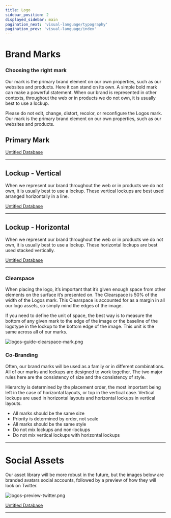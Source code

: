 ```yaml
---
title: Logo
sidebar_position: 2
displayed_sidebar: main
pagination_next: 'visual-language/typography'
pagination_prev: 'visual-language/index'
---
```


# Brand Marks

### Choosing the right mark

Our mark is the primary brand element on our own properties, such as our websites and products. Here it can stand on its own. A simple bold mark can make a powerful statement. When our brand is represented in other contexts, throughout the web or in products we do not own, it is usually best to use a lockup.

Please do not edit, change, distort, recolor, or reconfigure the Logos mark. Our mark is the primary brand element on our own properties, such as our websites and products.

## Primary Mark

[Untitled Database](https://www.notion.so/86e8c3f2be7c4f60901f653a0f35ce25?pvs=21)

---

## Lockup - Vertical

When we represent our brand throughout the web or in products we do not own, it is usually best to use a lockup. These vertical lockups are best used arranged horizontally in a line.

[Untitled Database](https://www.notion.so/68cef135a831455abd309dc1ce5a00b2?pvs=21)

---

## Lockup - Horizontal

When we represent our brand throughout the web or in products we do not own, it is usually best to use a lockup. These horizontal lockups are best used stacked vertically.

[Untitled Database](https://www.notion.so/23686be708a0493f98851b2562c05dc9?pvs=21)

---

### Clearspace

When placing the logo, it’s important that it’s given enough space from other elements on the surface it’s presented on. The Clearspace is 50% of the width of the Logos mark. This Clearspace is accounted for as a margin in all our logo assets, so simply mind the edges of the image.

If you need to define the unit of space, the best way is to measure the bottom of any given mark to the edge of the image or the baseline of the logotype in the lockup to the bottom edge of the image. This unit is the same across all of our marks.

![logos-guide-clearspace-mark.png](https://prod-files-secure.s3.us-west-2.amazonaws.com/1518abd9-c08f-4989-93c1-96525e62bce5/a09dbb19-3523-4735-9db9-b6a1e6bd68e1/logos-guide-clearspace-mark.png)

### Co-Branding

Often, our brand marks will be used as a family or in different combinations. All of our marks and lockups are designed to work together. The two major rules here are the consistency of size and the consistency of style.

Hierarchy is determined by the placement order, the most important being left in the case of horizontal layouts, or top in the vertical case. Vertical lockups are used in horizontal layouts and horizontal lockups in vertical layouts.

- All marks should be the same size
- Priority is determined by order, not scale
- All marks should be the same style
- Do not mix lockups and non-lockups
- Do not mix vertical lockups with horizontal lockups

---

# Social Assets

Our asset library will be more robust in the future, but the images below are branded avatars social accounts, followed by a preview of how they will look on Twitter.

![logos-preview-twitter.png](https://prod-files-secure.s3.us-west-2.amazonaws.com/1518abd9-c08f-4989-93c1-96525e62bce5/246a20fe-865b-4d2b-b173-a24b6e432a7a/logos-preview-twitter.png)

[Untitled Database](https://www.notion.so/d4660e2f486143dbb37c87b93722b510?pvs=21)

---